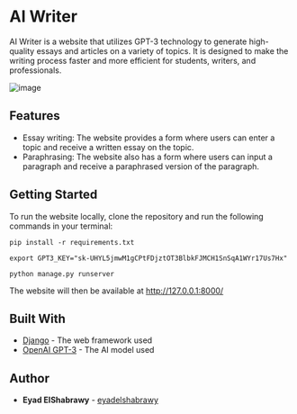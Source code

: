 # AI Writer

AI Writer is a website that utilizes GPT-3 technology to generate high-quality essays and articles on a variety of topics. It is designed to make the writing process faster and more efficient for students, writers, and professionals.

![image](https://user-images.githubusercontent.com/33957756/213571121-ce79aa3b-c6af-4c72-a0e5-a924109006e9.png)


## Features

- Essay writing: The website provides a form where users can enter a topic and receive a written essay on the topic.
- Paraphrasing: The website also has a form where users can input a paragraph and receive a paraphrased version of the paragraph.


## Getting Started

To run the website locally, clone the repository and run the following commands in your terminal:

`pip install -r requirements.txt`

`export GPT3_KEY="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"`

`python manage.py runserver`

The website will then be available at http://127.0.0.1:8000/

## Built With

- [Django](https://www.djangoproject.com/) - The web framework used
- [OpenAI GPT-3](https://openai.com/gpt-3/) - The AI model used

## Author

- **Eyad ElShabrawy** - [eyadelshabrawy](https://github.com/eyadelshabrawy)

